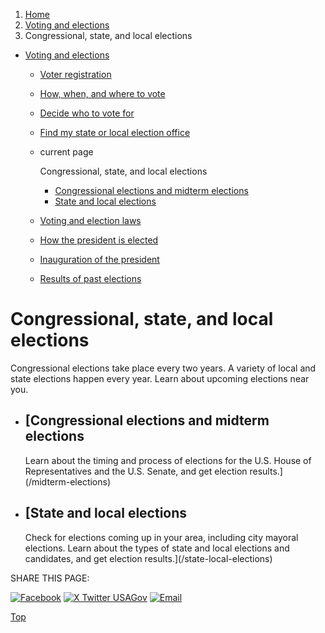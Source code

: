 1. [Home](/)
2. [Voting and elections](/voting-and-elections)
3. Congressional, state, and local elections

* [Voting and elections](/voting-and-elections)
  + [Voter registration](/voter-registration)
  + [How, when, and where to vote](/how-to-vote)
  + [Decide who to vote for](/voter-research)
  + [Find my state or local election office](/state-election-office)
  + current page

    Congressional, state, and local elections

    - [Congressional elections and midterm elections](/midterm-elections)
    - [State and local elections](/state-local-elections)
  + [Voting and election laws](/voting-laws)
  + [How the president is elected](/election)
  + [Inauguration of the president](/inauguration)
  + [Results of past elections](/election-results)

Congressional, state, and local elections
=========================================

Congressional elections take place every two years. A variety of local and state elections happen every year. Learn about upcoming elections near you.

* [Congressional elections and midterm elections
  ---------------------------------------------

  Learn about the timing and process of elections for the U.S. House of Representatives and the U.S. Senate, and get election results.](/midterm-elections)
* [State and local elections
  -------------------------

  Check for elections coming up in your area, including city mayoral elections. Learn about the types of state and local elections and candidates, and get election results.](/state-local-elections)

SHARE THIS PAGE:

[![Facebook](/themes/custom/usagov/images/social-media-icons/Facebook_Icon.svg)](https://www.facebook.com/sharer/sharer.php?u=https://www.usa.gov/midterm-state-and-local-elections&v=3)
[![X Twitter USAGov](/themes/custom/usagov/images/social-media-icons/X_Twitter_Icon.svg?version=2)](https://twitter.com/intent/tweet?source=webclient&text=https://www.usa.gov/midterm-state-and-local-elections)
[![Email](/themes/custom/usagov/images/social-media-icons/Email_Icon.svg?version=2)](mailto:?subject=https://www.usa.gov/midterm-state-and-local-elections)

[Top](#main-content)